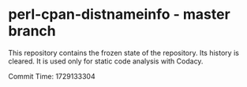 # perl-cpan-distnameinfo - master branch

This repository contains the frozen state of the repository.
Its history is cleared. It is used only for static code
analysis with Codacy.

Commit Time: 1729133304